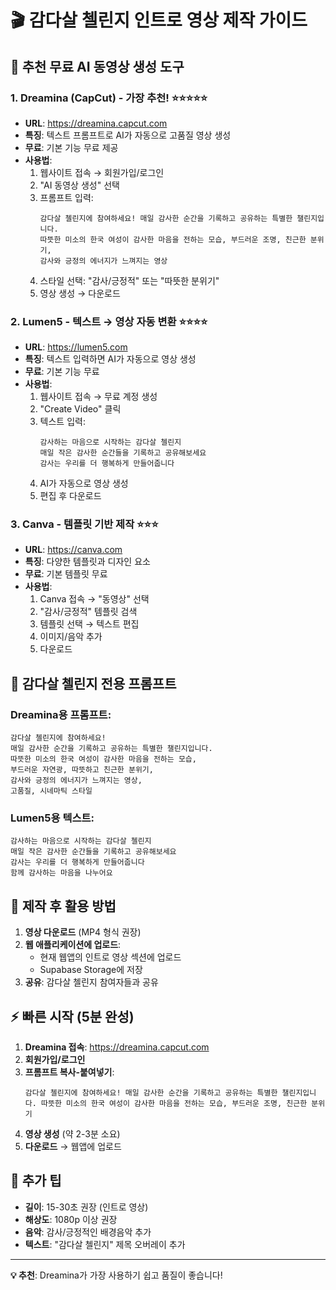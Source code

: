 # 🎬 감다살 첼린지 인트로 영상 제작 가이드

## 🚀 추천 무료 AI 동영상 생성 도구

### 1. **Dreamina (CapCut)** - 가장 추천! ⭐⭐⭐⭐⭐
- **URL**: https://dreamina.capcut.com
- **특징**: 텍스트 프롬프트로 AI가 자동으로 고품질 영상 생성
- **무료**: 기본 기능 무료 제공
- **사용법**:
  1. 웹사이트 접속 → 회원가입/로그인
  2. "AI 동영상 생성" 선택
  3. 프롬프트 입력:
     ```
     감다살 첼린지에 참여하세요! 매일 감사한 순간을 기록하고 공유하는 특별한 챌린지입니다. 
     따뜻한 미소의 한국 여성이 감사한 마음을 전하는 모습, 부드러운 조명, 친근한 분위기, 
     감사와 긍정의 에너지가 느껴지는 영상
     ```
  4. 스타일 선택: "감사/긍정적" 또는 "따뜻한 분위기"
  5. 영상 생성 → 다운로드

### 2. **Lumen5** - 텍스트 → 영상 자동 변환 ⭐⭐⭐⭐
- **URL**: https://lumen5.com
- **특징**: 텍스트 입력하면 AI가 자동으로 영상 생성
- **무료**: 기본 기능 무료
- **사용법**:
  1. 웹사이트 접속 → 무료 계정 생성
  2. "Create Video" 클릭
  3. 텍스트 입력:
     ```
     감사하는 마음으로 시작하는 감다살 첼린지
     매일 작은 감사한 순간들을 기록하고 공유해보세요
     감사는 우리를 더 행복하게 만들어줍니다
     ```
  4. AI가 자동으로 영상 생성
  5. 편집 후 다운로드

### 3. **Canva** - 템플릿 기반 제작 ⭐⭐⭐
- **URL**: https://canva.com
- **특징**: 다양한 템플릿과 디자인 요소
- **무료**: 기본 템플릿 무료
- **사용법**:
  1. Canva 접속 → "동영상" 선택
  2. "감사/긍정적" 템플릿 검색
  3. 템플릿 선택 → 텍스트 편집
  4. 이미지/음악 추가
  5. 다운로드

## 🎯 감다살 첼린지 전용 프롬프트

### Dreamina용 프롬프트:
```
감다살 첼린지에 참여하세요! 
매일 감사한 순간을 기록하고 공유하는 특별한 챌린지입니다. 
따뜻한 미소의 한국 여성이 감사한 마음을 전하는 모습, 
부드러운 자연광, 따뜻하고 친근한 분위기, 
감사와 긍정의 에너지가 느껴지는 영상, 
고품질, 시네마틱 스타일
```

### Lumen5용 텍스트:
```
감사하는 마음으로 시작하는 감다살 첼린지
매일 작은 감사한 순간들을 기록하고 공유해보세요
감사는 우리를 더 행복하게 만들어줍니다
함께 감사하는 마음을 나누어요
```

## 📱 제작 후 활용 방법

1. **영상 다운로드** (MP4 형식 권장)
2. **웹 애플리케이션에 업로드**:
   - 현재 웹앱의 인트로 영상 섹션에 업로드
   - Supabase Storage에 저장
3. **공유**: 감다살 첼린지 참여자들과 공유

## ⚡ 빠른 시작 (5분 완성)

1. **Dreamina 접속**: https://dreamina.capcut.com
2. **회원가입/로그인**
3. **프롬프트 복사-붙여넣기**:
   ```
   감다살 첼린지에 참여하세요! 매일 감사한 순간을 기록하고 공유하는 특별한 챌린지입니다. 따뜻한 미소의 한국 여성이 감사한 마음을 전하는 모습, 부드러운 조명, 친근한 분위기
   ```
4. **영상 생성** (약 2-3분 소요)
5. **다운로드** → 웹앱에 업로드

## 🎨 추가 팁

- **길이**: 15-30초 권장 (인트로 영상)
- **해상도**: 1080p 이상 권장
- **음악**: 감사/긍정적인 배경음악 추가
- **텍스트**: "감다살 첼린지" 제목 오버레이 추가

---

**💡 추천**: Dreamina가 가장 사용하기 쉽고 품질이 좋습니다!

